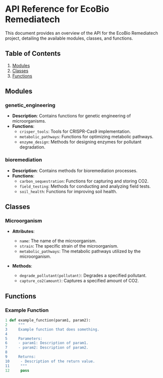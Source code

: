 # API Reference for EcoBio Remediatech

This document provides an overview of the API for the EcoBio Remediatech project, detailing the available modules, classes, and functions.

## Table of Contents

1. [Modules](#modules)
2. [Classes](#classes)
3. [Functions](#functions)

## Modules

### genetic_engineering

- **Description**: Contains functions for genetic engineering of microorganisms.
- **Functions**:
  - `crisper_tools`: Tools for CRISPR-Cas9 implementation.
  - `metabolic_pathways`: Functions for optimizing metabolic pathways.
  - `enzyme_design`: Methods for designing enzymes for pollutant degradation.

### bioremediation

- **Description**: Contains methods for bioremediation processes.
- **Functions**:
  - `carbon_sequestration`: Functions for capturing and storing CO2.
  - `field_testing`: Methods for conducting and analyzing field tests.
  - `soil_health`: Functions for improving soil health.

## Classes

### Microorganism

- **Attributes**:
  - `name`: The name of the microorganism.
  - `strain`: The specific strain of the microorganism.
  - `metabolic_pathways`: The metabolic pathways utilized by the microorganism.

- **Methods**:
  - `degrade_pollutant(pollutant)`: Degrades a specified pollutant.
  - `capture_co2(amount)`: Captures a specified amount of CO2.

## Functions

### Example Function

```python
1 def example_function(param1, param2):
2     """
3     Example function that does something.
4 
5     Parameters:
6     - param1: Description of param1.
7     - param2: Description of param2.
8 
9     Returns:
10     - Description of the return value.
11     """
12     pass
```


